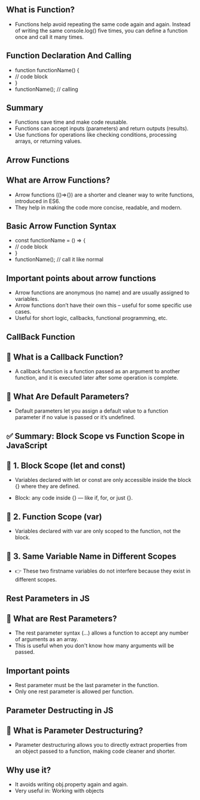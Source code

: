 ## What is Function?
- Functions help avoid repeating the same code again and again. Instead of writing the same console.log() five times, you can define a function once and call it many times.
## Function Declaration And Calling
- function functionName() {
- // code block
- }
- functionName(); // calling
## Summary
- Functions save time and make code reusable.
- Functions can accept inputs (parameters) and return outputs (results).
- Use functions for operations like checking conditions, processing arrays, or returning values.

## Arrow Functions
## What are Arrow Functions?
- Arrow functions (()=>{}) are a shorter and cleaner way to write functions, introduced in ES6.
- They help in making the code more concise, readable, and modern.

## Basic Arrow Function Syntax
- const functionName = () => {
-  // code block
- }
- functionName(); // call it like normal

## Important points about arrow functions
- Arrow functions are anonymous (no name) and are usually assigned to variables.
- Arrow functions don’t have their own this – useful for some specific use cases.
- Useful for short logic, callbacks, functional programming, etc.

## CallBack Function
## 🔹 What is a Callback Function?
- A callback function is a function passed as an argument to another function, and it is executed later after some operation is complete.

## 📌 What Are Default Parameters?
- Default parameters let you assign a default value to a function parameter if no value is passed or it’s undefined.

## ✅ Summary: Block Scope vs Function Scope in JavaScript
## 🔹 1. Block Scope (let and const)
- Variables declared with let or const are only accessible inside the block {} where they are defined.

- Block: any code inside {} — like if, for, or just {}.
## 🔹 2. Function Scope (var)
- Variables declared with var are only scoped to the function, not the block.
## 🔹 3. Same Variable Name in Different Scopes
- 👉 These two firstname variables do not interfere because they exist in different scopes.

## Rest Parameters in JS
## 📌 What are Rest Parameters?
- The rest parameter syntax (...) allows a function to accept any number of arguments as an array.
- This is useful when you don't know how many arguments will be passed.

## Important points
- Rest parameter must be the last parameter in the function.
- Only one rest parameter is allowed per function.
## Parameter Destructing in JS
## 📌 What is Parameter Destructuring?
- Parameter destructuring allows you to directly extract properties from an object passed to a function, making code cleaner and shorter.
## Why use it? 
- It avoids writing obj.property again and again.
- Very useful in: Working with objects